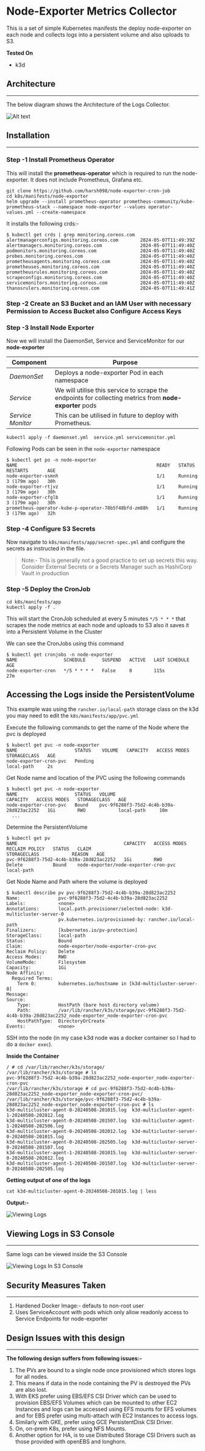 # Node-Exporter Metrics Collector

This is a set of simple Kubernetes manifests the deploy node-exporter on each node and collects logs into a persistent volume and also uploads to S3.

**Tested On**
- k3d

## Architecture
---

The below diagram shows the Architecture of the Logs Collector.

![Alt text](docs/images/arch.png)

## Installation
---
### Step -1 Install Prometheus Operator
This will install the **prometheus-operator** which is required to run the node-exporter.
It does not include Prometheus, Grafana etc.  


```
git clone https://github.com/harsh098/node-exporter-cron-job
cd k8s/manifests/node-exporter
helm upgrade --install prometheus-operator prometheus-community/kube-prometheus-stack --namespace node-exporter --values operator-values.yml --create-namespace
```  
It installs the following crds:-  
```
$ kubectl get crds | grep monitoring.coreos.com 
alertmanagerconfigs.monitoring.coreos.com        2024-05-07T11:49:39Z
alertmanagers.monitoring.coreos.com              2024-05-07T11:49:40Z
podmonitors.monitoring.coreos.com                2024-05-07T11:49:40Z
probes.monitoring.coreos.com                     2024-05-07T11:49:40Z
prometheusagents.monitoring.coreos.com           2024-05-07T11:49:40Z
prometheuses.monitoring.coreos.com               2024-05-07T11:49:40Z
prometheusrules.monitoring.coreos.com            2024-05-07T11:49:40Z
scrapeconfigs.monitoring.coreos.com              2024-05-07T11:49:40Z
servicemonitors.monitoring.coreos.com            2024-05-07T11:49:40Z
thanosrulers.monitoring.coreos.com               2024-05-07T11:49:41Z
```  


### Step -2 Create an S3 Bucket and an IAM User with necessary Permission to Access Bucket also Configure Access Keys

### Step -3 Install Node Exporter
Now we will install the DaemonSet, Service and ServiceMonitor for our **node-exporter**  

|**Component**|**Purpose**|
|---|---|
|_DaemonSet_|Deploys a node-exporter Pod in each namespace|
|_Service_|We will utilise this service to scrape the endpoints for collecting metrics from **node-exporter** pods|
|_Service Monitor_|This can be utilised in future to deploy with Prometheus.|

```
kubectl apply -f daemonset.yml  service.yml servicemonitor.yml
```

Following Pods can be seen in the `node-exporter` namespace  

```
$ kubectl get po -n node-exporter
NAME                                                   READY   STATUS    RESTARTS       AGE
node-exporter-ssmnh                                    1/1     Running   3 (179m ago)   30h
node-exporter-rtjvz                                    1/1     Running   3 (179m ago)   30h
node-exporter-cfglb                                    1/1     Running   3 (179m ago)   30h
prometheus-operator-kube-p-operator-78b5f48bfd-zm88h   1/1     Running   3 (179m ago)   32h
```

### Step -4 Configure S3 Secrets

Now navigate to `k8s/manifests/app/secret-spec.yml` and configure the secrets as instructed in the file.
> Note:- This is generally not a good practice to set up secrets this way. Consider External Secrets or a Secrets Manager such as HashiCorp Vault in production

### Step -5 Deploy the CronJob

```
cd k8s/manifests/app
kubectl apply -f .
```

This will start the CronJob scheduled at every 5 minutes `*/5 * * *` that scrapes the node metrics at each node and uploads to S3 also it saves it into a Persistent Volume in the Cluster

We can see the CronJobs using this command  

```
$ kubectl get cronjobs -n node-exporter
NAME                 SCHEDULE      SUSPEND   ACTIVE   LAST SCHEDULE   AGE
node-exporter-cron   */5 * * * *   False     0        115s            27m
```

## Accessing the Logs inside the PersistentVolume

This example was using the `rancher.io/local-path` storage class on the k3d you may need to edit the `k8s/manifests/app/pvc.yml`

Execute the following commands to get the name of the Node where the pvc is deployed

```
$ kubectl get pvc -n node-exporter
NAME                     STATUS    VOLUME   CAPACITY   ACCESS MODES   STORAGECLASS   AGE
node-exporter-cron-pvc   Pending                                     local-path     2s
```

Get Node name and location of the PVC using the following commands

```
$ kubectl get pvc -n node-exporter
NAME                     STATUS   VOLUME                                     CAPACITY   ACCESS MODES   STORAGECLASS   AGE
node-exporter-cron-pvc   Bound    pvc-9f6288f3-75d2-4c4b-b39a-28d823ac2252   1Gi        RWO            local-path     10m
  ...
```

Determine the PersistentVolume  

```
$ kubectl get pv
NAME                                       CAPACITY   ACCESS MODES   RECLAIM POLICY   STATUS   CLAIM                                  STORAGECLASS            REASON   AGE
pvc-9f6288f3-75d2-4c4b-b39a-28d823ac2252   1Gi        RWO            Delete           Bound    node-exporter/node-exporter-cron-pvc   local-path
```

Get Node Name and Path where the volume is deployed

```
$ kubectl describe pv pvc-9f6288f3-75d2-4c4b-b39a-28d823ac2252 
Name:              pvc-9f6288f3-75d2-4c4b-b39a-28d823ac2252
Labels:            <none>
Annotations:       local.path.provisioner/selected-node: k3d-multicluster-server-0
                   pv.kubernetes.io/provisioned-by: rancher.io/local-path
Finalizers:        [kubernetes.io/pv-protection]
StorageClass:      local-path
Status:            Bound
Claim:             node-exporter/node-exporter-cron-pvc
Reclaim Policy:    Delete
Access Modes:      RWO
VolumeMode:        Filesystem
Capacity:          1Gi
Node Affinity:     
  Required Terms:  
    Term 0:        kubernetes.io/hostname in [k3d-multicluster-server-0]
Message:           
Source:
    Type:          HostPath (bare host directory volume)
    Path:          /var/lib/rancher/k3s/storage/pvc-9f6288f3-75d2-4c4b-b39a-28d823ac2252_node-exporter_node-exporter-cron-pvc
    HostPathType:  DirectoryOrCreate
Events:            <none>

```

SSH into the node (in my case k3d node was a docker container so I had to do a `docker exec`).

**Inside the Container**
```
/ # cd /var/lib/rancher/k3s/storage/
/var/lib/rancher/k3s/storage # ls
pvc-9f6288f3-75d2-4c4b-b39a-28d823ac2252_node-exporter_node-exporter-cron-pvc
/var/lib/rancher/k3s/storage # cd pvc-9f6288f3-75d2-4c4b-b39a-28d823ac2252_node-exporter_node-exporter-cron-pvc/
/var/lib/rancher/k3s/storage/pvc-9f6288f3-75d2-4c4b-b39a-28d823ac2252_node-exporter_node-exporter-cron-pvc # ls
k3d-multicluster-agent-0-20240508-201015.log  k3d-multicluster-agent-1-20240508-202012.log
k3d-multicluster-agent-0-20240508-201507.log  k3d-multicluster-agent-1-20240508-202506.log
k3d-multicluster-agent-0-20240508-202012.log  k3d-multicluster-server-0-20240508-201015.log
k3d-multicluster-agent-0-20240508-202505.log  k3d-multicluster-server-0-20240508-201507.log
k3d-multicluster-agent-1-20240508-201015.log  k3d-multicluster-server-0-20240508-202012.log
k3d-multicluster-agent-1-20240508-201507.log  k3d-multicluster-server-0-20240508-202505.log
```

  
**Getting output of one of the logs**

```
cat k3d-multicluster-agent-0-20240508-201015.log | less 
```

**Output:-**

![Viewing Logs](docs/images/image.png)

## Viewing Logs in S3 Console
---

Same logs can be viewed inside the S3 Console

![Viewing Logs In S3 Console](docs/images/image2.png)


## Security Measures Taken
---

1. Hardened Docker Image:- defauts to non-root user
2. Uses ServiceAccount with pods which only allow readonly access to Service Endpoints for node-exporter


## Design Issues with this design
---
**The following design suffers from following issues:-**
1. The PVs are bound to a single node once provisioned which stores logs for all nodes.
2. This means if data in the node containing the PV is destroyed the PVs are also lost.
3. With EKS prefer using EBS/EFS CSI Driver which can be used to provision EBS/EFS Volumes which can be mounted to other EC2 Instances and logs can be accessed using EFS mounts for EFS volumes and for EBS prefer using multi-attach with EC2 Instances to access logs.
4. Similarly with GKE, prefer using GCE PersistentDisk CSI Driver.
5. On, on-prem K8s, prefer using NFS Mounts.
6. Another option for HA, is to use Distributed Storage CSI Drivers such as those provided with openEBS and longhorn.